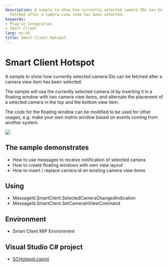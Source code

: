 ```yaml
---
description: A sample to show how currently selected camera IDs can be
  fetched after a camera view item has been selected.
keywords:
- Plug-in integration
- Smart Client
lang: en-US
title: Smart Client Hotspot
---
```


# Smart Client Hotspot

A sample to show how currently selected camera IDs can be fetched after
a camera view item has been selected.

The sample will use the currently selected camera id by inserting it in
a floating window with two camera view items, and alternate the
placement of a selected camera in the top and the bottom view item.

The code for the floating window can be modified to be used for other
usages, e.g. make your own matrix window based on events coming from
another system.

![](schotspot1.png)

## The sample demonstrates

- How to use messages to receive notification of selected camera
- How to create floating windows with own view layout
- How to insert / replace camera id on existing camera view items

## Using

- MessageId.SmartClient.SelectedCameraChangedIndication
- MessageId.SmartClient.SetCameraInViewCommand

## Environment

- Smart Client MIP Environment

## Visual Studio C\# project

- [SCHotspot.csproj](javascript:clone('https://github.com/milestonesys/mipsdk-samples-plugin','src/PluginSamples.sln');)
